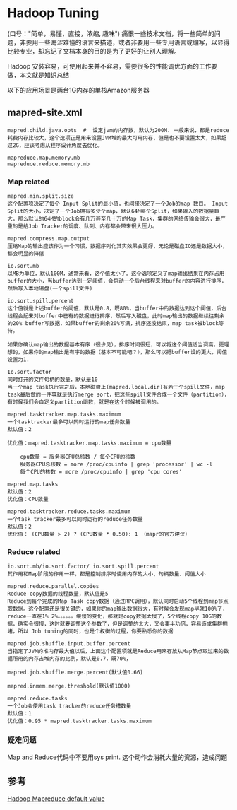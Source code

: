# Hadoop Tuning
(口号："简单，易懂，直接，浓缩, 趣味") 痛恨一些技术文档，将一些简单的问题，非要用一些晦涩难懂的语言来描述，或者非要用一些专用语言或缩写，以显得比较专业，却忘记了文档本身的目的是为了更好的让别人理解。

Hadoop 安装容易，可使用起来并不容易，需要很多的性能调优方面的工作要做，本文就是知识总结


以下的应用场景是两台1G内存的单核Amazon服务器

## mapred-site.xml

	mapred.child.java.opts  #  设定jvm的内存数，默认为200M. 一般来说，都是reduce耗费内存比较大，这个选项正是用来设置JVM堆的最大可用内存，但是也不要设置太大，如果超过2G，应该考虑从程序设计角度去优化。

	mapreduce.map.memory.mb
	mapreduce.reduce.memory.mb


### Map related

	mapred.min.split.size     
	这个配置项决定了每个 Input Split的最小值，也间接决定了一个Job的map 数目。 Input Split的大小，决定了一个Job拥有多少个map，默认64M每个Split，如果输入的数据量巨大，那么默认的64M的block会有几万甚至几十万的Map Task，集群的网络传输会很大，最严重的是给Job Tracker的调度、队列、内存都会带来很大压力。  

	mapred.compress.map.output     
	压缩Map的输出应该作为一个习惯，数据序列化其实效果会更好，无论是磁盘IO还是数据大小，都会明显的降低

	io.sort.mb     
	以MB为单位，默认100M，通常来看，这个值太小了。这个选项定义了map输出结果在内存占用buffer的大小，当buffer达到一定阈值，会启动一个后台线程来对buffer的内容进行排序，然后写入本地磁盘(一个spill文件)

	io.sort.spill.percent    
	这个值就是上述buffer的阈值，默认是0.8，既80%，当buffer中的数据达到这个阈值，后台线程会起来对buffer中已有的数据进行排序，然后写入磁盘，此时map输出的数据继续往剩余的20% buffer写数据，如果buffer的剩余20%写满，排序还没结束，map task被block等待。

	如果你确认map输出的数据基本有序（很少见），排序时间很短，可以将这个阈值适当调高，更理想的，如果你的map输出是有序的数据（基本不可能吧？），那么可以把buffer设的更大，阈值设置为1.

	Io.sort.factor     
	同时打开的文件句柄的数量，默认是10    
	当一个map task执行完之后，本地磁盘上(mapred.local.dir)有若干个spill文件，map task最后做的一件事就是执行merge sort，把这些spill文件合成一个文件（partition），有时候我们会自定义partition函数，就是在这个时候被调用的。

	mapred.tasktracker.map.tasks.maximum
	一个tasktracker最多可以同时运行的map任务数量   
	默认值：2

	优化值：mapred.tasktracker.map.tasks.maximum = cpu数量   

		cpu数量 = 服务器CPU总核数 / 每个CPU的核数   
		服务器CPU总核数 = more /proc/cpuinfo | grep 'processor' | wc -l   
		每个CPU的核数 = more /proc/cpuinfo | grep 'cpu cores'  

	mapred.map.tasks     
	默认值：2   
	优化值：CPU数量   

	mapred.tasktracker.reduce.tasks.maximum  
	一个task tracker最多可以同时运行的reduce任务数量
	默认值：2    
	优化值： (CPU数量 > 2) ? (CPU数量 * 0.50): 1 （mapr的官方建议）  


### Reduce related

	io.sort.mb/io.sort.factor/ io.sort.spill.percent     
	其作用和Map阶段的作用一样，都是控制排序时使用内存的大小、句柄数量、阈值大小

	mapred.reduce.parallel.copies    
	Reduce copy数据的线程数量，默认值是5
	Reduce到每个完成的Map Task copy数据（通过RPC调用），默认同时启动5个线程到map节点取数据。这个配置还是很关键的，如果你的map输出数据很大，有时候会发现map早就100%了，reduce一直在1% 2%。。。。。。缓慢的变化，那就是copy数据太慢了，5个线程copy 10G的数据，确实会很慢，这时就要调整这个参数了，但是调整的太大，又会事半功倍，容易造成集群拥堵，所以 Job tuning的同时，也是个权衡的过程，你要熟悉你的数据

	mapred.job.shuffle.input.buffer.percent
	当指定了JVM的堆内存最大值以后，上面这个配置项就是Reduce用来存放从Map节点取过来的数据所用的内存占堆内存的比例，默认是0.7，既70%，

	mapred.job.shuffle.merge.percent(默认值0.66)

	mapred.inmem.merge.threshold(默认值1000)

	mapred.reduce.tasks   
	一个Job会使用task tracker的reduce任务槽数量
	默认值：1
	优化值：0.95 * mapred.tasktracker.tasks.maximum


### 疑难问题

Map and Reduce代码中不要用sys print. 这个动作会消耗大量的资源，造成问题

## 参考

[Hadoop Mapreduce default value](http://hadoop.apache.org/common/docs/r0.20.205.0/mapred-default.html)
